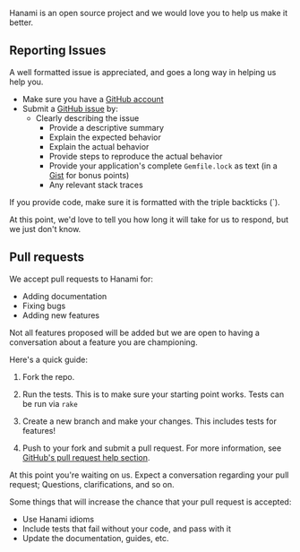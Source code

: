 Hanami is an open source project and we would love you to help us make it better.

## Reporting Issues

A well formatted issue is appreciated, and goes a long way in helping us help you.

* Make sure you have a [GitHub account](https://github.com/signup/free)
* Submit a [GitHub issue](./issues) by:
  * Clearly describing the issue
    * Provide a descriptive summary
    * Explain the expected behavior
    * Explain the actual behavior
    * Provide steps to reproduce the actual behavior
    * Provide your application's complete `Gemfile.lock` as text (in a [Gist](https://gist.github.com) for bonus points)
    * Any relevant stack traces

If you provide code, make sure it is formatted with the triple backticks (\`).

At this point, we'd love to tell you how long it will take for us to respond,
but we just don't know.

## Pull requests

We accept pull requests to Hanami for:

* Adding documentation
* Fixing bugs
* Adding new features

Not all features proposed will be added but we are open to having a conversation
about a feature you are championing.

Here's a quick guide:

1. Fork the repo.

2. Run the tests. This is to make sure your starting point works. Tests can be
run via `rake`

3. Create a new branch and make your changes. This includes tests for features!

4. Push to your fork and submit a pull request. For more information, see
[GitHub's pull request help section](https://help.github.com/articles/using-pull-requests/).

At this point you're waiting on us. Expect a conversation regarding your pull
request; Questions, clarifications, and so on.

Some things that will increase the chance that your pull request is accepted:

* Use Hanami idioms
* Include tests that fail without your code, and pass with it
* Update the documentation, guides, etc.
